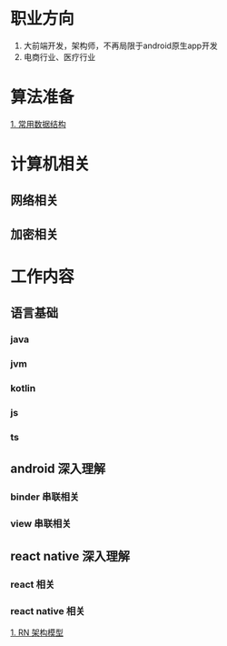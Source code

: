 # 职业方向
1. 大前端开发，架构师，不再局限于android原生app开发
2. 电商行业、医疗行业
# 算法准备
[1. 常用数据结构](../Algorithm/%E5%B8%B8%E7%94%A8%E6%95%B0%E6%8D%AE%E7%BB%93%E6%9E%84/常用数据结构.md)
# 计算机相关
## 网络相关
## 加密相关
# 工作内容
## 语言基础
### java 
### jvm 
### kotlin
### js
### ts
## android 深入理解
### binder 串联相关
### view 串联相关
## react native 深入理解
### react 相关
### react native 相关
[1. RN 架构模型](../ReactNative/ReactNative%E6%9E%B6%E6%9E%84%E6%A8%A1%E5%9E%8B/ReactNative架构模型.md)